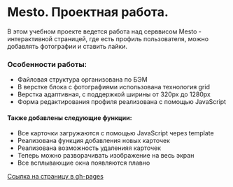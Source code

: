 # Mesto. Проектная работа.

В этом учебном проекте ведется работа над серввисом Mesto - интерактивной страницей, где есть профиль пользователя, можно добавлять фотографии и ставить лайки.

### Особенности работы:
- Файловая структура организована по БЭМ
- В верстке блока с фотографиями использована технология grid
- Верстка адаптивная, с поддержкой ширины от 320px до 1280px
- Форма редактирования профиля реализована с помощью JavaScript

#### Также добавлены следующие функции:
- Все карточки загружаются с помощью JavaScript через template
- Реализована функция добавления новых карточек
- Реализована возможность удаленияя карточек
- Теперь можно разворачивать изображение на весь экран
- Все всплывающие окна появляются плавно

[Ссылка на страницу в gh-pages](https://ilin-dmitry.github.io/mesto/index.html)
